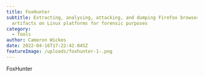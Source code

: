 ```yaml
---
title: FoxHunter
subtitle: Extracting, analysing, attacking, and dumping Firefox browser
  artifacts on Linux platforms for forensic purposes
category:
  - Tools
author: Cameron Wickes
date: 2022-04-16T17:22:42.045Z
featureImage: /uploads/foxhunter-1-.png
---
```

FoxHunter